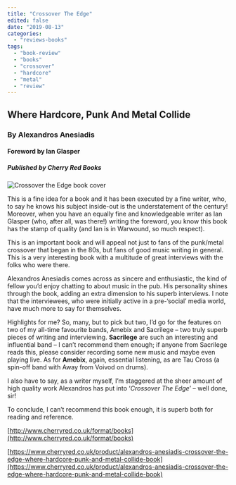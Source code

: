 ```yaml
---
title: "Crossover The Edge"
edited: false
date: "2019-08-13"
categories:
  - "reviews-books"
tags:
  - "book-review"
  - "books"
  - "crossover"
  - "hardcore"
  - "metal"
  - "review"
---
```


## Where Hardcore, Punk And Metal Collide

### By Alexandros Anesiadis

#### Foreword by Ian Glasper

##### Published by Cherry Red Books

![Crossover the Edge book cover](https://www.hellbound.ca/wp-content/uploads/2019/08/CROSSOVER-THE-EDGE-Book-2.jpg)

This is a fine idea for a book and it has been executed by a fine writer, who, to say he knows his subject inside-out is the understatement of the century! Moreover, when you have an equally fine and knowledgeable writer as Ian Glasper (who, after all, was there!) writing the foreword, you know this book has the stamp of quality (and Ian is in Warwound, so much respect).

This is an important book and will appeal not just to fans of the punk/metal crossover that began in the 80s, but fans of good music writing in general. This is a very interesting book with a multitude of great interviews with the folks who were there.

Alexandros Anesiadis comes across as sincere and enthusiastic, the kind of fellow you’d enjoy chatting to about music in the pub. His personality shines through the book, adding an extra dimension to his superb interviews. I note that the interviewees, who were initially active in a pre-‘social’ media world, have much more to say for themselves.

Highlights for me? So, many, but to pick but two, I’d go for the features on two of my all-time favourite bands, Amebix and Sacrilege – two truly superb pieces of writing and interviewing. **Sacrilege** are such an interesting and influential band – I can’t recommend them enough; if anyone from Sacrilege reads this, please consider recording some new music and maybe even playing live. As for **Amebix**, again, essential listening, as are Tau Cross (a spin-off band with Away from Voivod on drums).

I also have to say, as a writer myself, I’m staggered at the sheer amount of high quality work Alexandros has put into ‘_Crossover The Edge_’ – well done, sir!

To conclude, I can’t recommend this book enough, it is superb both for reading and reference.

[http://www.cherryred.co.uk/format/books](http://www.cherryred.co.uk/format/books)

[https://www.cherryred.co.uk/product/alexandros-anesiadis-crossover-the-edge-where-hardcore-punk-and-metal-collide-book](https://www.cherryred.co.uk/product/alexandros-anesiadis-crossover-the-edge-where-hardcore-punk-and-metal-collide-book)
